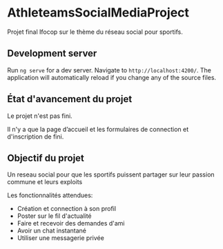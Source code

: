 # AthleteamsSocialMediaProject

Projet final Ifocop sur le thème du réseau social pour sportifs.

## Development server

Run `ng serve` for a dev server. Navigate to `http://localhost:4200/`. The application will automatically reload if you change any of the source files.

## État d'avancement du projet

Le projet n'est pas fini.

Il n'y a que la page d’accueil et les formulaires de connection et d'inscription de fini.

## Objectif du projet

Un reseau social pour que les sportifs puissent partager sur leur passion commune et leurs exploits

Les fonctionnalités attendues:
 - Création et connection à son profil
 - Poster sur le fil d'actualité
 - Faire et recevoir des demandes d'ami
 - Avoir un chat instantané
 - Utiliser une messagerie privée